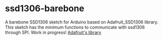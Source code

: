 # ssd1306-barebone
A barebone SSD1306 sketch for Arduino based on Adafruit_SSD1306 library.
This sketch has the minimum functions to communicate with ssd1306 through SPI.
Work in progress!
[Adafruit's library]( https://github.com/adafruit/Adafruit_SSD1306)
